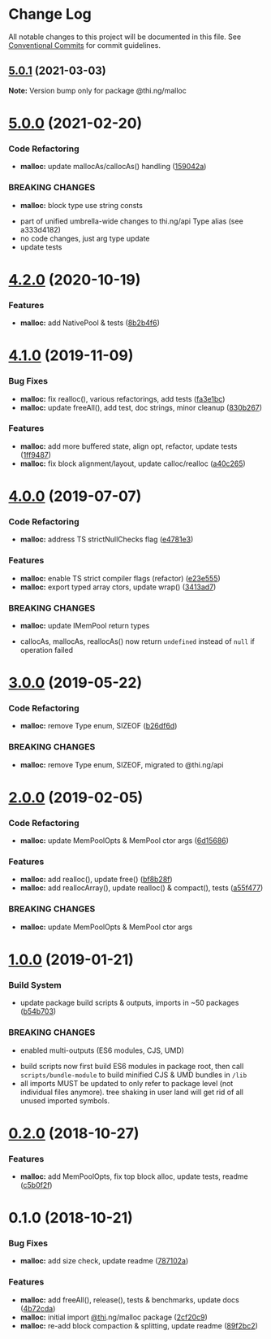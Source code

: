 # Change Log

All notable changes to this project will be documented in this file.
See [Conventional Commits](https://conventionalcommits.org) for commit guidelines.

## [5.0.1](https://github.com/thi-ng/umbrella/compare/@thi.ng/malloc@5.0.0...@thi.ng/malloc@5.0.1) (2021-03-03)

**Note:** Version bump only for package @thi.ng/malloc





# [5.0.0](https://github.com/thi-ng/umbrella/compare/@thi.ng/malloc@4.2.6...@thi.ng/malloc@5.0.0) (2021-02-20)


### Code Refactoring

* **malloc:** update mallocAs/callocAs() handling ([159042a](https://github.com/thi-ng/umbrella/commit/159042ab4ca90db3d0e3879b61e9b0b2d203362a))


### BREAKING CHANGES

* **malloc:** block type use string consts

- part of unified umbrella-wide changes to thi.ng/api Type alias
  (see a333d4182)
- no code changes, just arg type update
- update tests





# [4.2.0](https://github.com/thi-ng/umbrella/compare/@thi.ng/malloc@4.1.26...@thi.ng/malloc@4.2.0) (2020-10-19)


### Features

* **malloc:** add NativePool & tests ([8b2b4f6](https://github.com/thi-ng/umbrella/commit/8b2b4f6629bf0be5d1bf538b15973298474d0f8d))





# [4.1.0](https://github.com/thi-ng/umbrella/compare/@thi.ng/malloc@4.0.5...@thi.ng/malloc@4.1.0) (2019-11-09)

### Bug Fixes

* **malloc:** fix realloc(), various refactorings, add tests ([fa3e1bc](https://github.com/thi-ng/umbrella/commit/fa3e1bcff26f553d845d2145ed7c8f9238b796bd))
* **malloc:** update freeAll(), add test, doc strings, minor cleanup ([830b267](https://github.com/thi-ng/umbrella/commit/830b267f8bf3f050ea5914b7e9f8ba539dcd0c4e))

### Features

* **malloc:** add more buffered state, align opt, refactor, update tests ([1ff9487](https://github.com/thi-ng/umbrella/commit/1ff9487980645315e77df02af651ff442288f1a9))
* **malloc:** fix block alignment/layout, update calloc/realloc ([a40c265](https://github.com/thi-ng/umbrella/commit/a40c265708fc6e66bef5a700b436569106f81e31))

# [4.0.0](https://github.com/thi-ng/umbrella/compare/@thi.ng/malloc@3.0.0...@thi.ng/malloc@4.0.0) (2019-07-07)

### Code Refactoring

* **malloc:** address TS strictNullChecks flag ([e4781e3](https://github.com/thi-ng/umbrella/commit/e4781e3))

### Features

* **malloc:** enable TS strict compiler flags (refactor) ([e23e555](https://github.com/thi-ng/umbrella/commit/e23e555))
* **malloc:** export typed array ctors, update wrap() ([3413ad7](https://github.com/thi-ng/umbrella/commit/3413ad7))

### BREAKING CHANGES

* **malloc:** update IMemPool return types

- callocAs, mallocAs, reallocAs() now return `undefined` instead of
  `null` if operation failed

# [3.0.0](https://github.com/thi-ng/umbrella/compare/@thi.ng/malloc@2.0.10...@thi.ng/malloc@3.0.0) (2019-05-22)

### Code Refactoring

* **malloc:** remove Type enum, SIZEOF ([b26df6d](https://github.com/thi-ng/umbrella/commit/b26df6d))

### BREAKING CHANGES

* **malloc:** remove Type enum, SIZEOF, migrated to @thi.ng/api

# [2.0.0](https://github.com/thi-ng/umbrella/compare/@thi.ng/malloc@1.0.1...@thi.ng/malloc@2.0.0) (2019-02-05)

### Code Refactoring

* **malloc:** update MemPoolOpts & MemPool ctor args ([6d15686](https://github.com/thi-ng/umbrella/commit/6d15686))

### Features

* **malloc:** add realloc(), update free() ([bf8b28f](https://github.com/thi-ng/umbrella/commit/bf8b28f))
* **malloc:** add reallocArray(), update realloc() & compact(), tests ([a55f477](https://github.com/thi-ng/umbrella/commit/a55f477))

### BREAKING CHANGES

* **malloc:** update MemPoolOpts & MemPool ctor args

# [1.0.0](https://github.com/thi-ng/umbrella/compare/@thi.ng/malloc@0.2.1...@thi.ng/malloc@1.0.0) (2019-01-21)

### Build System

* update package build scripts & outputs, imports in ~50 packages ([b54b703](https://github.com/thi-ng/umbrella/commit/b54b703))

### BREAKING CHANGES

* enabled multi-outputs (ES6 modules, CJS, UMD)

- build scripts now first build ES6 modules in package root, then call
  `scripts/bundle-module` to build minified CJS & UMD bundles in `/lib`
- all imports MUST be updated to only refer to package level
  (not individual files anymore). tree shaking in user land will get rid of
  all unused imported symbols.

# [0.2.0](https://github.com/thi-ng/umbrella/compare/@thi.ng/malloc@0.1.1...@thi.ng/malloc@0.2.0) (2018-10-27)

### Features

* **malloc:** add MemPoolOpts, fix top block alloc, update tests, readme ([c5b0f2f](https://github.com/thi-ng/umbrella/commit/c5b0f2f))

# 0.1.0 (2018-10-21)

### Bug Fixes

* **malloc:** add size check, update readme ([787102a](https://github.com/thi-ng/umbrella/commit/787102a))

### Features

* **malloc:** add freeAll(), release(), tests & benchmarks, update docs ([4b72cda](https://github.com/thi-ng/umbrella/commit/4b72cda))
* **malloc:** initial import [@thi](https://github.com/thi).ng/malloc package ([2cf20c9](https://github.com/thi-ng/umbrella/commit/2cf20c9))
* **malloc:** re-add block compaction & splitting, update readme ([89f2bc2](https://github.com/thi-ng/umbrella/commit/89f2bc2))
